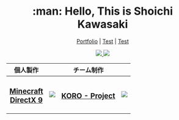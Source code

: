 <h1 align="center">:man: Hello, This is Shoichi Kawasaki</h1>

<p align="center">
  <a href="#Portfolio">Portfolio</a> |
  <a href="#test">Test</a> |
  <a href="#test">Test</a>
</p>

<p align="center">
  <a href="mailto:r02.gm.2100219@da.iwasaki.ac.jp">
    <img src="https://img.shields.io/badge/-r02.gm.2100219@da.iwasaki.ac.jp-c14438?style=flat&logo=Gmail&logoColor=white&link=mailto:r02.gm.2100219@da.iwasaki.ac.jp"></img>
  </a>
  <a href="https://www.github.com/shopipi/">
    <img src="https://img.shields.io/badge/-shopipi-grey?style=flat&logo=github&logoColor=white&link=https://github.com/shopipi/"></img>
  </a>
</p>

| 個人製作 || チーム制作 ||
| :---: | :--- | :---: | :--- |
| <h3><a href="">Minecraft<br>DirectX 9</a></h3> | ![](http://placehold.it/400x200/78c5d6/fff/) | <h3><a href="https://github.com/shinkyu-seisaku/KORO-Project">KORO - Project</a></h3> | ![](http://placehold.it/400x200/78c5d6/fff/) |
  
<!-- - ○○
- ✕✕

<h1 id="Portfolio">:open_file_folder: Portfolio</h1> -->

<!-- ## Some of my Github Stats -->

<!-- [![Github stats](https://github-readme-stats.vercel.app/api?username=shopipi&show_icons=true&include_all_commits=true)](https://github.com/shopipi/github-readme-stats) -->
<!-- [![Top Langs](https://github-readme-stats.vercel.app/api/top-langs/?username=shopipi&layout=compact)](https://github.com/shopipi/github-readme-stats) -->

